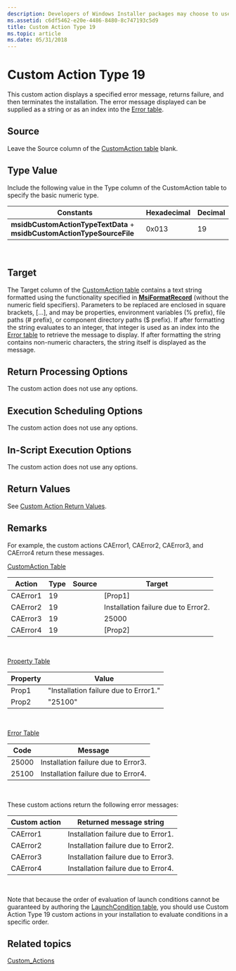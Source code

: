 ```yaml
---
description: Developers of Windows Installer packages may choose to use a custom action type 19 when the standard actions are insufficient to execute the installation.
ms.assetid: c6df5462-e20e-4486-8480-8c747193c5d9
title: Custom Action Type 19
ms.topic: article
ms.date: 05/31/2018
---
```


# Custom Action Type 19

This custom action displays a specified error message, returns failure, and then terminates the installation. The error message displayed can be supplied as a string or as an index into the [Error table](error-table.md).

## Source

Leave the Source column of the [CustomAction table](customaction-table.md) blank.

## Type Value

Include the following value in the Type column of the CustomAction table to specify the basic numeric type.



| Constants                                                               | Hexadecimal | Decimal |
|-------------------------------------------------------------------------|-------------|---------|
| **msidbCustomActionTypeTextData** + **msidbCustomActionTypeSourceFile** | 0x013       | 19      |



 

## Target

The Target column of the [CustomAction table](customaction-table.md) contains a text string formatted using the functionality specified in [**MsiFormatRecord**](/windows/desktop/api/Msiquery/nf-msiquery-msiformatrecorda) (without the numeric field specifiers). Parameters to be replaced are enclosed in square brackets, \[…\], and may be properties, environment variables (% prefix), file paths (\# prefix), or component directory paths ($ prefix). If after formatting the string evaluates to an integer, that integer is used as an index into the [Error table](error-table.md) to retrieve the message to display. If after formatting the string contains non-numeric characters, the string itself is displayed as the message.

## Return Processing Options

The custom action does not use any options.

## Execution Scheduling Options

The custom action does not use any options.

## In-Script Execution Options

The custom action does not use any options.

## Return Values

See [Custom Action Return Values](custom-action-return-values.md).

## Remarks

For example, the custom actions CAError1, CAError2, CAError3, and CAError4 return these messages.

[CustomAction Table](customaction-table.md)



| Action   | Type | Source | Target                              |
|----------|------|--------|-------------------------------------|
| CAError1 | 19   |        | \[Prop1\]                           |
| CAError2 | 19   |        | Installation failure due to Error2. |
| CAError3 | 19   |        | 25000                               |
| CAError4 | 19   |        | \[Prop2\]                           |



 

[Property Table](property-table.md)



| Property | Value                                 |
|----------|---------------------------------------|
| Prop1    | "Installation failure due to Error1." |
| Prop2    | "25100"                               |



 

[Error Table](error-table.md)



| Code  | Message                             |
|-------|-------------------------------------|
| 25000 | Installation failure due to Error3. |
| 25100 | Installation failure due to Error4. |



 

These custom actions return the following error messages:



| Custom action | Returned message string             |
|---------------|-------------------------------------|
| CAError1      | Installation failure due to Error1. |
| CAError2      | Installation failure due to Error2. |
| CAError3      | Installation failure due to Error3. |
| CAError4      | Installation failure due to Error4. |



 

Note that because the order of evaluation of launch conditions cannot be guaranteed by authoring the [LaunchCondition table](launchcondition-table.md), you should use Custom Action Type 19 custom actions in your installation to evaluate conditions in a specific order.

## Related topics

<dl> <dt>

[Custom\_Actions](custom-actions.md)
</dt> </dl>

 

 



